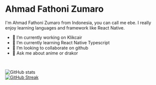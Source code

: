 # Ahmad Fathoni Zumaro
I'm Ahmad Fathoni Zumaro from Indonesia, you can call me ebe. I really enjoy learning languages and framework like React Native.

- 🔭 I’m currently working on Klikcair
- 🌱 I’m currently learning React Native Typescript
- 👯 I’m looking to collaborate on github 
- 💬 Ask me about anime or drakor

<br />

![GitHub stats](https://github-readme-stats.vercel.app/api?username=toniebe&show_icons=true&theme=dark)  
[![GitHub Streak](https://github-readme-streak-stats.herokuapp.com?user=toniebe&theme=tokyonight&hide_border=true&border_radius=6&date_format=j%20M%5B%20Y%5D)](https://git.io/streak-stats)


